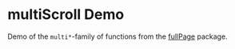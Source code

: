 # multiScroll Demo

Demo of the `multi*`-family of functions from the [fullPage](https://fullpage.rinterface.com/) package.